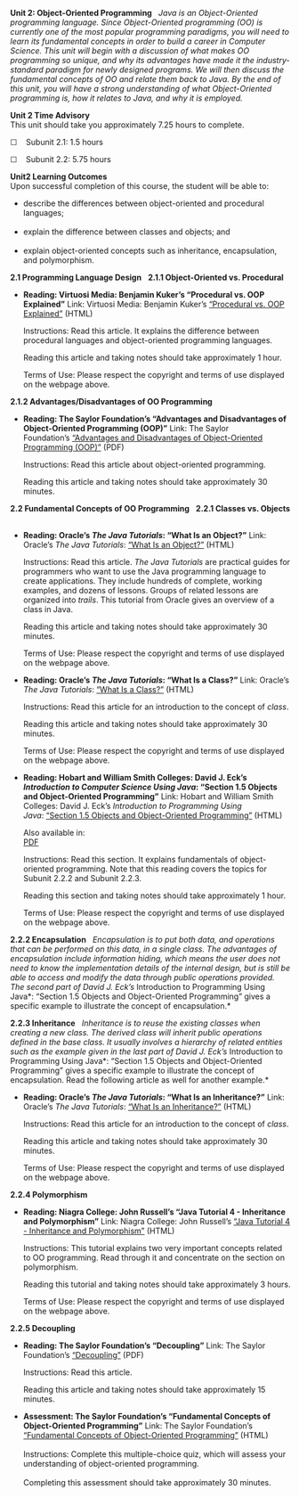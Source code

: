 **Unit 2: Object-Oriented Programming** <span id="2"></span> 
*Java is an Object-Oriented programming language. Since Object-Oriented
programming (OO) is currently one of the most popular programming
paradigms, you will need to learn its fundamental concepts in order to
build a career in Computer Science. This unit will begin with a
discussion of what makes OO programming so unique, and why its
advantages have made it the industry-standard paradigm for newly
designed programs. We will then discuss the fundamental concepts of OO
and relate them back to Java. By the end of this unit, you will have a
strong understanding of what Object-Oriented programming is, how it
relates to Java, and why it is employed.*

**Unit 2 Time Advisory**  
This unit should take you approximately 7.25 hours to complete.  
  
 ☐    Subunit 2.1: 1.5 hours  
  
 ☐    Subunit 2.2: 5.75 hours

**Unit2 Learning Outcomes**  
Upon successful completion of this course, the student will be able to:
-   describe the differences between object-oriented and procedural
    languages;  
      
-   explain the difference between classes and objects; and  
      
-   explain object-oriented concepts such as inheritance, encapsulation,
    and polymorphism.

**2.1 Programming Language Design** <span id="2.1"></span> 
**2.1.1 Object-Oriented vs. Procedural** <span id="2.1.1"></span> 
-   **Reading: Virtuosi Media: Benjamin Kuker’s “Procedural vs. OOP
    Explained”**
    Link: Virtuosi Media: Benjamin Kuker’s [“Procedural vs. OOP
    Explained”](http://www.virtuosimedia.com/tutorials/procedural-vs-oop-explained) (HTML)  
      
     Instructions: Read this article. It explains the difference between
    procedural languages and object-oriented programming languages.  
      
     Reading this article and taking notes should take approximately 1
    hour.  
      
     Terms of Use: Please respect the copyright and terms of use
    displayed on the webpage above.

**2.1.2 Advantages/Disadvantages of OO Programming** <span
id="2.1.2"></span> 
-   **Reading: The Saylor Foundation’s “Advantages and Disadvantages of
    Object-Oriented Programming (OOP)”**
    Link: The Saylor Foundation’s [“Advantages and Disadvantages of
    Object-Oriented Programming
    (OOP)”](http://www.saylor.org/site/wp-content/uploads/2013/02/CS101-2.1.2-AdvantagesDisadvantagesOfOOP-FINAL.pdf) (PDF)  
      
     Instructions: Read this article about object-oriented
    programming.  
      
     Reading this article and taking notes should take approximately 30
    minutes.

**2.2 Fundamental Concepts of OO Programming** <span id="2.2"></span> 
**2.2.1 Classes vs. Objects** <span id="2.2.1"></span> 
-   **Reading: Oracle’s *The Java Tutorials*: “What Is an Object?”**
    Link: Oracle’s *The Java Tutorials*: [“What Is an
    Object?”](http://docs.oracle.com/javase/tutorial/java/concepts/object.html) (HTML)  
      
     Instructions: Read this article. *The Java Tutorials* are practical
    guides for programmers who want to use the Java programming language
    to create applications. They include hundreds of complete, working
    examples, and dozens of lessons. Groups of related lessons are
    organized into *trails*. This tutorial from Oracle gives an overview
    of a class in Java.  
      
     Reading this article and taking notes should take approximately 30
    minutes.  
      
     Terms of Use: Please respect the copyright and terms of use
    displayed on the webpage above.

-   **Reading: Oracle’s *The Java Tutorials*: “What Is a Class?”**
    Link: Oracle’s *The Java Tutorials*: [“What Is a
    Class?”](http://download.oracle.com/javase/tutorial/java/concepts/class.html) (HTML)  
      
     Instructions: Read this article for an introduction to the concept
    of *class*.  
      
     Reading this article and taking notes should take approximately 30
    minutes.  
      
     Terms of Use: Please respect the copyright and terms of use
    displayed on the webpage above.

-   **Reading: Hobart and William Smith Colleges: David J. Eck’s
    *Introduction to Computer Science Using Java*: “Section 1.5 Objects
    and Object-Oriented Programming”**
    Link: Hobart and William Smith Colleges: David J.
    Eck’s *Introduction to Programming Using Java*: [“Section 1.5
    Objects and Object-Oriented
    Programming”](http://www.faqs.org/docs/javap/c1/s5.html) (HTML)  
      
     Also available in:  
     [PDF](http://math.hws.edu/eck/cs124/downloads/javanotes4.pdf)  
      
     Instructions: Read this section. It explains fundamentals of
    object-oriented programming. Note that this reading covers the
    topics for Subunit 2.2.2 and Subunit 2.2.3.  
      
     Reading this section and taking notes should take approximately 1
    hour.  
      
     Terms of Use: Please respect the copyright and terms of use
    displayed on the webpage above.

**2.2.2 Encapsulation** <span id="2.2.2"></span> 
*Encapsulation is to put both data, and operations that can be performed
on this data, in a single class. The advantages of encapsulation include
information hiding, which means the user does not need to know the
implementation details of the internal design, but is still be able to
access and modify the data through public operations provided. The
second part of David J. Eck’s* Introduction to Programming Using Java*:
“Section 1.5 Objects and Object-Oriented Programming” gives a specific
example to illustrate the concept of encapsulation.*

**2.2.3 Inheritance** <span id="2.2.3"></span> 
*Inheritance is to reuse the existing classes when creating a new class.
The derived class will inherit public operations defined in the base
class. It usually involves a hierarchy of related entities such as the
example given in the last part of David J. Eck’s* Introduction to
Programming Using Java*: “Section 1.5 Objects and Object-Oriented
Programming” gives a specific example to illustrate the concept of
encapsulation. Read the following article as well for another example.*

-   **Reading: Oracle’s *The Java Tutorials*: “What Is an
    Inheritance?”**
    Link: Oracle’s *The Java Tutorials*: [“What Is an
    Inheritance?”](http://docs.oracle.com/javase/tutorial/java/concepts/inheritance.html) (HTML)  
      
     Instructions: Read this article for an introduction to the concept
    of *class*.  
      
     Reading this article and taking notes should take approximately 30
    minutes.  
      
     Terms of Use: Please respect the copyright and terms of use
    displayed on the webpage above.

**2.2.4 Polymorphism** <span id="2.2.4"></span> 
-   **Reading: Niagra College: John Russell’s “Java Tutorial 4 -
    Inheritance and Polymorphism”**
    Link: Niagra College: John Russell’s [“Java Tutorial 4 - Inheritance
    and
    Polymorphism”](http://home.cogeco.ca/~ve3ll/jatutor4.htm) (HTML)  
      
     Instructions: This tutorial explains two very important concepts
    related to OO programming. Read through it and concentrate on the
    section on polymorphism.  
      
     Reading this tutorial and taking notes should take approximately 3
    hours.  
      
     Terms of Use: Please respect the copyright and terms of use
    displayed on the webpage above.

**2.2.5 Decoupling** <span id="2.2.5"></span> 
-   **Reading: The Saylor Foundation’s “Decoupling”**
    Link: The Saylor
    Foundation’s [“Decoupling”](http://www.saylor.org/site/wp-content/uploads/2011/05/CS101-2.2.5-Decoupling-FINAL.pdf) (PDF)  
      
     Instructions: Read this article.  
      
     Reading this article and taking notes should take approximately 15
    minutes.

-   **Assessment: The Saylor Foundation’s “Fundamental Concepts of
    Object-Oriented Programming”**
    Link: The Saylor Foundation’s [“Fundamental Concepts of
    Object-Oriented
    Programming”](http://school.saylor.org/mod/quiz/view.php?id=1742) (HTML)  
        
     Instructions: Complete this multiple-choice quiz, which will assess
    your understanding of object-oriented programming.  
        
     Completing this assessment should take approximately 30 minutes.


